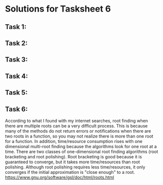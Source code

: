 # Solutions for Tasksheet 6

## Task 1:


## Task 2:


## Task 3:


## Task 4:


## Task 5:


## Task 6:

According to what I found with my internet searches, root finding when there are multiple roots can be a very difficult process. This is because many of the methods do not return errors or notifications when there are two roots in a function, so you may not realize there is more than one root for a function. In addition, time/resource consumption rises with one dimensional multi-root finding because the algorithms look for one root at a time. There are two classes of one-dimensional root finding algorithms (root bracketing and root polishing). Root bracketing is good because it is guaranteed to converge, but it takes more time/resources than root polishing. Although root polishing requires less time/resources, it only converges if the initial approximation is "close enough" to a root.
https://www.gnu.org/software/gsl/doc/html/roots.html
